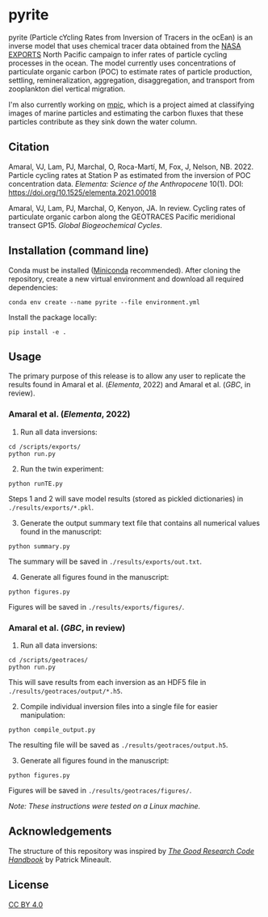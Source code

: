 # pyrite

pyrite (Particle cYcling Rates from Inversion of Tracers in the ocEan) is an inverse model that uses chemical tracer data obtained from the [NASA EXPORTS](https://oceanexports.org/) North Pacific campaign to infer rates of particle cycling processes in the ocean. The model currently uses concentrations of particulate organic carbon (POC) to estimate rates of particle production, settling, remineralization, aggregation, disaggregation, and transport from zooplankton diel vertical migration.

I'm also currently working on [mpic](https://github.com/amaralvin7/mpic), which is a project aimed at classifying images of marine particles and estimating the carbon fluxes that these particles contribute as they sink down the water column.

## Citation
Amaral, VJ, Lam, PJ, Marchal, O, Roca-Martí, M, Fox, J, Nelson, NB. 2022. Particle cycling rates at Station P as estimated from the inversion of POC concentration data. *Elementa: Science of the Anthropocene* 10(1). DOI: https://doi.org/10.1525/elementa.2021.00018

Amaral, VJ, Lam, PJ, Marchal, O, Kenyon, JA. In review. Cycling rates of particulate organic carbon along the GEOTRACES Pacific meridional transect GP15. *Global Biogeochemical Cycles*.

## Installation (command line)
Conda must be installed ([Miniconda](https://docs.conda.io/projects/conda/en/latest/glossary.html#miniconda-glossary) recommended). After cloning the repository, create a new virtual environment and download all required dependencies:
```
conda env create --name pyrite --file environment.yml
```
Install the package locally:
```
pip install -e .
```

## Usage
The primary purpose of this release is to allow any user to replicate the results found in Amaral et al. (*Elementa*, 2022) and Amaral et al. (*GBC*, in review).

### Amaral et al. (*Elementa*, 2022)

1. Run all data inversions:
```
cd /scripts/exports/
python run.py
```

2. Run the twin experiment:
```
python runTE.py
```
Steps 1 and 2 will save model results (stored as pickled dictionaries) in ```./results/exports/*.pkl```.

3. Generate the output summary text file that contains all numerical values found in the manuscript:
```
python summary.py
```
The summary will be saved in ```./results/exports/out.txt```.

4. Generate all figures found in the manuscript:
```
python figures.py
```
Figures will be saved in ```./results/exports/figures/```.

### Amaral et al. (*GBC*, in review)

1. Run all data inversions:
```
cd /scripts/geotraces/
python run.py
```

This will save results from each inversion as an HDF5 file in ```./results/geotraces/output/*.h5```.

2. Compile individual inversion files into a single file for easier manipulation:
```
python compile_output.py
```
The resulting file will be saved as ```./results/geotraces/output.h5```.

3. Generate all figures found in the manuscript:
```
python figures.py
```
Figures will be saved in ```./results/geotraces/figures/```.

*Note: These instructions were tested on a Linux machine.*


## Acknowledgements
The structure of this repository was inspired by *[The Good Research Code Handbook](https://goodresearch.dev/index.html)* by Patrick Mineault.

## License
[CC BY 4.0](https://creativecommons.org/licenses/by/4.0/)
